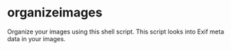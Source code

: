 # organizeimages
Organize your images using this shell script. This script looks into Exif meta data in your images.
